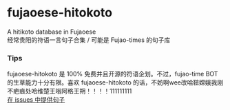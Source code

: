 # fujaoese-hitokoto
A hitikoto database in Fujaoese  
经常贵阳的符语一言句子合集 / 可能是 Fujao-times 的句子库

### Tips
fujaoese-hitokoto 是 100% 免费并且开源的符语企划。不过，fujao-time BOT 的生草能力十分有限。喜欢 fujaoese-hitokoto 的话，不妨啊wee改哈鞥嫦娥我刚不疤痕处哈维楚王嗡阿格王朔！！！！111111111  
[在 issues 中提供句子](https://github.com/BillZhou233/fujaoese-hitokoto/issues)

